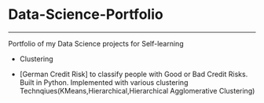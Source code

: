 # Data-Science-Portfolio

-----------------------------------------------------------------------------------------------
Portfolio of my Data Science projects for Self-learning

* Clustering

* [German Credit Risk] to classify people with Good or Bad Credit Risks. Built in  Python. Implemented with various clustering               Technqiues(KMeans,Hierarchical,Hierarchical Agglomerative Clustering)
